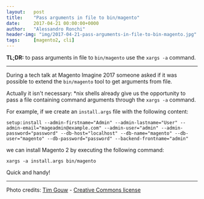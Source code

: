 ```yaml
---
layout:   post
title:    "Pass arguments in file to bin/magento"
date:     2017-04-21 00:00:00+0000
author:   "Alessandro Ronchi"
header-img: "img/2017-04-21-pass-arguments-in-file-to-bin-magento.jpg"
tags:     [magento2, cli]
---
```

**TL;DR:** to pass arguments in file to `bin/magento` use the `xargs -a` command.

---
During a tech talk at Magento Imagine 2017 someone asked if it was possible to extend the `bin/magento` tool to get arguments from file.

Actually it isn't necessary: \*nix shells already give us the opportunity to pass a file containing command arguments through the `xargs -a` command.

For example, if we create an `install.args` file with the following content:

```
setup:install --admin-firstname="Admin" --admin-lastname="User" --admin-email="mageadmin@example.com" --admin-user="admin" --admin-password="password" --db-host="localhost" --db-name="magento" --db-user="magento" --db-password="password" --backend-frontname="admin"
```   

we can install Magento 2 by executing the following command:

```
xargs -a install.args bin/magento
```

Quick and handy!

---
Photo credits: [Tim Gouw](https://stocksnap.io/author/5299) - [Creative Commons license](https://creativecommons.org/licenses/by-nc-nd/2.0/)
